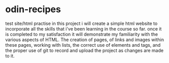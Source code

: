 # odin-recipes
test site/html practise
in this project i will create a simple html website to incorporate all the skills that i've been learning in the course so far. once it is completed to my satisfaction it will demonstrate my familiarity with the various aspects of HTML. The creation of pages, of links and images within these pages, working with lists, the correct use of elements and tags, and the proper use of git to record and upload the project as changes are made to it.
